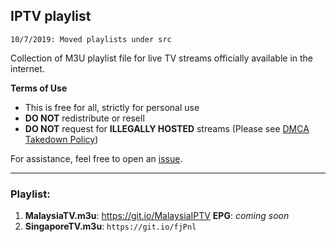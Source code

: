 ## IPTV playlist
`10/7/2019: Moved playlists under src`

Collection of M3U playlist file for live TV streams officially available in the internet.

**Terms of Use**
- This is free for all, strictly for personal use
- **DO NOT** redistribute or resell
- **DO NOT** request for **ILLEGALLY HOSTED** streams (Please see [DMCA Takedown Policy](https://help.github.com/en/articles/dmca-takedown-policy))

For assistance, feel free to open an [issue](https://github.com/akmalharith/IPTV/issues).
___
### Playlist:
1. **MalaysiaTV.m3u**: https://git.io/MalaysiaIPTV
**EPG**: *coming soon*
2. **SingaporeTV.m3u**: `https://git.io/fjPnl`

